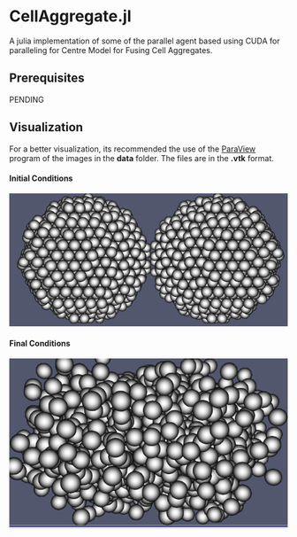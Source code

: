 # CellAggregate.jl
A julia implementation of some of the parallel agent based
using CUDA for paralleling for Centre Model for Fusing Cell Aggregates.

## Prerequisites

PENDING

## Visualization
For a better visualization, its recommended the use of the [ParaView](https://www.paraview.org/) program of the images in the **data** folder. The files are in the **.vtk** format.

#### Initial Conditions
![initial](data/markdown/Initial.png)
#### Final Conditions
![final](data/markdown/Final.png)